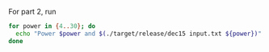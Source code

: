 For part 2, run

```bash
for power in {4..30}; do
  echo "Power $power and $(./target/release/dec15 input.txt ${power})"
done
```
